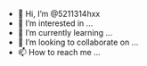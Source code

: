- 👋 Hi, I’m @5211314hxx
- 👀 I’m interested in ...
- 🌱 I’m currently learning ...
- 💞️ I’m looking to collaborate on ...
- 📫 How to reach me ...

<!---
5211314hxx/5211314hxx is a ✨ special ✨ repository because its `README.md` (this file) appears on your GitHub profile.
You can click the Preview link to take a look at your changes.
--->
